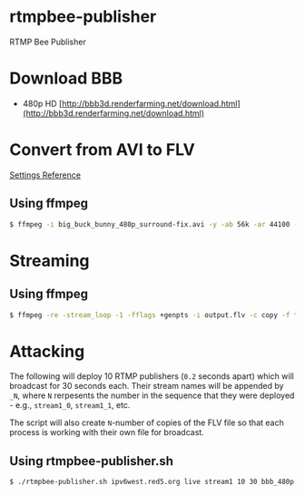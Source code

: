# rtmpbee-publisher
RTMP Bee Publisher

# Download BBB
* 480p HD [http://bbb3d.renderfarming.net/download.html](http://bbb3d.renderfarming.net/download.html)

# Convert from AVI to FLV
[Settings Reference](https://www.ezs3.com/public/What_bitrate_should_I_use_when_encoding_my_video_How_do_I_optimize_my_video_for_the_web.cfm)

## Using ffmpeg
```sh
$ ffmpeg -i big_buck_bunny_480p_surround-fix.avi -y -ab 56k -ar 44100 -b:a 54k -b:v 750k -r 24 -f flv output.flv
```

# Streaming

## Using ffmpeg
```sh
$ ffmpeg -re -stream_loop -1 -fflags +genpts -i output.flv -c copy -f flv rtmp://10.0.0.10:1935/live/stream1todd
```

# Attacking
The following will deploy 10 RTMP publishers (`0.2` seconds apart) which will broadcast for 30 seconds each. Their stream names will be appended by `_N`, where `N` rerpesents the number in the sequence that they were deployed - e.g., `stream1_0`, `stream1_1`, etc.

The script will also create `N`-number of copies of the FLV file so that each process is working with their own file for broadcast.

## Using rtmpbee-publisher.sh
```sh
$ ./rtmpbee-publisher.sh ipv6west.red5.org live stream1 10 30 bbb_480p.flv
```

